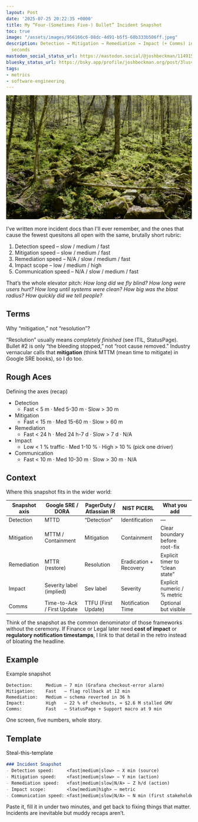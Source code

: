 ```yaml
---
layout: Post
date: '2025-07-25 20:22:35 +0000'
title: My “Four-(Sometimes Five-) Bullet” Incident Snapshot
toc: true
image: "/assets/images/956166c6-08dc-4d91-b5f5-60b333b506ff.jpeg"
description: Detection → Mitigation → Remediation → Impact (+ Comms) in under sixty
  seconds
mastodon_social_status_url: https://mastodon.social/@joshbeckman/114915802512933060
bluesky_status_url: https://bsky.app/profile/joshbeckman.org/post/3lusvsznowj27
tags:
- metrics
- software-engineering
---
```



![A tree falls in the forest](/assets/images/956166c6-08dc-4d91-b5f5-60b333b506ff.jpeg)

I’ve written more incident docs than I'll ever remember, and the ones that cause the fewest quesitons all open with the same, brutally short rubric:

1. Detection speed – slow / medium / fast  
2. Mitigation speed – slow / medium / fast  
3. Remediation speed – N/A / slow / medium / fast  
4. Impact scope – low / medium / high  
5. Communication speed – N/A / slow / medium / fast  <!-- optional -->

That’s the whole elevator pitch: *How long did we fly blind? How long were users hurt? How long until systems were clean? How big was the blast radius? How quickly did we tell people?*

## Terms

Why “mitigation,” not “resolution”?  

“Resolution” usually means *completely finished* (see ITIL, StatusPage). Bullet #2 is only “the bleeding stopped,” not “root cause removed.” Industry vernacular calls that **mitigation** (think MTTM (mean time to mitigate) in Google SRE books), so I do too.

## Rough Aces

Defining the axes (recap)

- Detection
  - Fast < 5 m · Med 5-30 m · Slow > 30 m  
- Mitigation
  - Fast < 15 m · Med 15-60 m · Slow > 60 m  
- Remediation
  - Fast < 24 h · Med 24 h-7 d · Slow > 7 d · N/A  
- Impact
  - Low < 1 % traffic · Med 1-10 % · High > 10 % (pick one driver)  
- Communication
  - Fast < 10 m · Med 10-30 m · Slow > 30 m · N/A  

## Context

Where this snapshot fits in the wider world:

| Snapshot axis | Google SRE / DORA | PagerDuty / Atlassian IR | NIST PICERL | What you add |
|---------------|------------------|--------------------------|-------------|--------------|
| Detection | MTTD | “Detection” | Identification | — |
| Mitigation | MTTM / Containment | Mitigation | Containment | Clear boundary before root-fix |
| Remediation | MTTR (restore) | Resolution | Eradication + Recovery | Explicit timer to “clean state” |
| Impact | Severity label (implied) | Sev label | Severity | Explicit numeric / % metric |
| Comms | Time-to-Ack / First Update | TTFU (First Update) | Notification Time | Optional but visible |

Think of the snapshot as the common denominator of those frameworks without the ceremony. If Finance or Legal later need **cost of impact** or **regulatory notification timestamps**, I link to that detail in the retro instead of bloating the headline.

## Example

Example snapshot

```
Detection:     Medium — 7 min (Grafana checkout-error alarm)
Mitigation:    Fast   — flag rollback at 12 min
Remediation:   Medium — schema reverted in 36 h
Impact:        High   — 22 % of checkouts, ≈ $2.6 M stalled GMV
Comms:         Fast   — StatusPage + Support macro at 9 min
```

One screen, five numbers, whole story.

## Template

Steal-this-template

```md
### Incident Snapshot
- Detection speed:     <fast|medium|slow> — X min (source)
- Mitigation speed:    <fast|medium|slow> — Y min (action)
- Remediation speed:   <fast|medium|slow|N/A> — Z h/d (action)
- Impact scope:        <low|medium|high> — metric
- Communication speed: <fast|medium|slow|N/A> — N min (first stakeholder update)  <!-- optional -->
```

Paste it, fill it in under two minutes, and get back to fixing things that matter. Incidents are inevitable but muddy recaps aren’t.
